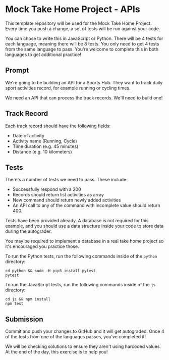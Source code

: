 # Mock Take Home Project - APIs

This template repository will be used for the Mock Take Home Project. Every time you push a change, a set of tests will be run against your code. 

You can chose to write this in JavaScript or Python. There will be 4 tests for each language, meaning there will be 8 tests. You only need to get 4 tests from the same language to pass. You're welcome to complete this in both languages to get additional practice!

## Prompt

We're going to be building an API for a Sports Hub. They want to track daily sport activities record, for example running or cycling times.

We need an API that can process the track records. We'll need to build one!

## Track Record

Each track record should have the following fields:
- Date of activity
- Activity name (Running, Cycle)
- Time duration (e.g. 45 minutes)
- Distance (e.g. 10 kilometers)

## Tests

There's a number of tests we need to pass. These include:
- Successfully respond with a 200
- Records should return list activities as array
- New command should return newly added activities
- An API call to any of the command with incomplete value should return 400.

Tests have been provided already. A database is not required for this example, and you should use a data structure inside your code to store data during the autograder.

You may be required to implement a database in a real take home project so it's encouraged you practice those.

To run the Python tests, run the following commands inside of the `python` directory:
```
cd python && sudo -H pip3 install pytest
pytest
```

To run the JavaScript tests, run the following commands inside of the `js` directory:

```
cd js && npm install
npm test
```

## Submission

Commit and push your changes to GitHub and it will get autograded. Once 4 of the tests from one of the languages passes, you've completed it!

We will be checking solutions to ensure they aren't using harcoded values. At the end of the day, this exercise is to help you!